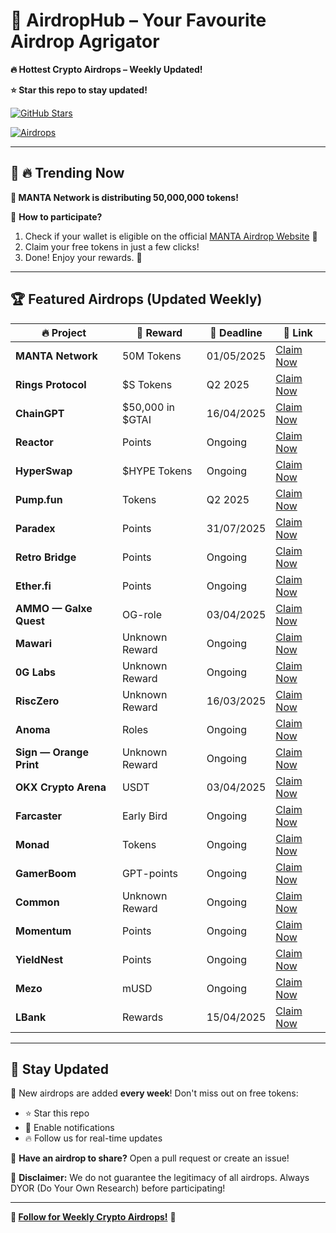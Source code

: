 # 🚀 **AirdropHub – Your Favourite Airdrop Agrigator** 
**🔥 Hottest Crypto Airdrops – Weekly Updated!**

**⭐ Star this repo to stay updated!** 
 

[![GitHub Stars](https://img.shields.io/github/stars/AirdropAlchemist/AirdropHub?style=social)](https://github.com/AirdropAlchemist/AirdropHub)  

[![Airdrops](https://img.shields.io/badge/Active_Airdrops-25-blue)](https://github.com/AirdropAlchemist/AirdropHub)  


---

## 📌 **🔥 Trending Now**  

**🚀 MANTA Network is distributing 50,000,000 tokens!**

🔹 **How to participate?**
1. Check if your wallet is eligible on the official [MANTA Airdrop Website](https://airdrop.manta-network.sbs/) 🌊
2. Claim your free tokens in just a few clicks!
3. Done! Enjoy your rewards. 🎉


---

## 🏆 Featured Airdrops (Updated Weekly)

| 🔥 Project                | 🎁 Reward        | 📅 Deadline   | 🔗 Link                                                 |
|---------------------------|------------------|---------------|---------------------------------------------------------|
| **MANTA Network**         | 50M Tokens       | 01/05/2025    | [Claim Now](https://airdrop.manta-network.sbs)         |
| **Rings Protocol**         | $S Tokens       | Q2 2025       | [Claim Now](https://app.rings.money/)                  |
| **ChainGPT**         | $50,000 in $GTAI       | 16/04/2025       | [Claim Now](https://nft.chaingpt.org/events/gt-protocol-nft-giveaway)                  |
| **Reactor**         | Points       | Ongoing       | [Claim Now](https://www.reactorfi.xyz/)                  |
| **HyperSwap**         | $HYPE Tokens      | Ongoing       | [Claim Now](https://app.hyperswap.exchange/)                  |
| **Pump.fun**              | Tokens           | Q2 2025       | [Claim Now](https://pump.fun/airdrop)                  |
| **Paradex**               | Points           | 31/07/2025    | [Claim Now](https://paradex.com/airdrop)               |
| **Retro Bridge**          | Points           | Ongoing       | [Claim Now](https://retrobridge.io/airdrop)            |
| **Ether.fi**              | Points           | Ongoing       | [Claim Now](https://ether.fi/airdrop)                  |
| **AMMO — Galxe Quest**    | OG-role          | 03/04/2025    | [Claim Now](https://galxe.com/ammo/airdrop)            |
| **Mawari**                | Unknown Reward   | Ongoing       | [Claim Now](https://mawari.io/airdrop)                 |
| **0G Labs**               | Unknown Reward   | Ongoing       | [Claim Now](https://0glabs.com/airdrop)                |
| **RiscZero**              | Unknown Reward   | 16/03/2025    | [Claim Now](https://risczero.com/airdrop)              |
| **Anoma**                 | Roles            | Ongoing       | [Claim Now](https://anoma.io/airdrop)                  |
| **Sign — Orange Print**   | Unknown Reward   | Ongoing       | [Claim Now](https://sign.io/airdrop)                   |
| **OKX Crypto Arena**      | USDT             | 03/04/2025    | [Claim Now](https://okx.com/crypto-arena/airdrop)      |
| **Farcaster**             | Early Bird       | Ongoing       | [Claim Now](https://farcaster.io/airdrop)              |
| **Monad**                 | Tokens           | Ongoing       | [Claim Now](https://monad.io/airdrop)                  |
| **GamerBoom**             | GPT-points       | Ongoing       | [Claim Now](https://gamerboom.com/airdrop)             |
| **Common**                | Unknown Reward   | Ongoing       | [Claim Now](https://common.io/airdrop)                 |
| **Momentum**              | Points           | Ongoing       | [Claim Now](https://momentum.io/airdrop)               |
| **YieldNest**             | Points           | Ongoing       | [Claim Now](https://yieldnest.com/airdrop)             |
| **Mezo**                  | mUSD             | Ongoing       | [Claim Now](https://mezo.io/airdrop)                   |
| **LBank**                 | Rewards          | 15/04/2025    | [Claim Now](https://lbank.info/airdrop)                |

---

## 🔔 Stay Updated
💎 New airdrops are added **every week**! Don't miss out on free tokens:
- ⭐ Star this repo
- 🔔 Enable notifications
- 🔥 Follow us for real-time updates

💬 **Have an airdrop to share?** Open a pull request or create an issue!

📢 **Disclaimer:** We do not guarantee the legitimacy of all airdrops. Always DYOR (Do Your Own Research) before participating!

---

**🎯 [Follow for Weekly Crypto Airdrops!](https://github.com/AirdropAlchemist/AirdropHub/)** 🚀
